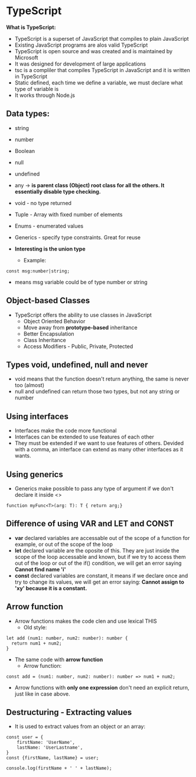 # TypeScript

**What is TypeScript:**

- TypeScript is a superset of JavaScript that compiles to plain JavaScript
- Existing JavaScript programs are alos valid TypeScript
- TypeScript is open source and was created and is maintained by Microsoft
- It was designed for development of large applications
- tsc is a compliler that compiles TypeScript in JavaScript and it is written in TypeScript
- Static defined, each time we define a variable, we must declare what type of variable is
- It works through Node.js


## Data types:
- string
- number
- Boolean
- null
- undefined
- any -> **is parent class (Object) root class for all the others. It essentially disable type checking.**
- void - no type returned
- Tuple - Array with fixed number of elements
- Enums - enumerated values
- Generics - specify type constraints. Great for reuse

- **Interesting is the union type**
  - Example:
```
const msg:number|string;
```
  - means msg variable could be of type number or string


## Object-based Classes
- TypeScript offers the ability to use classes in JavaScript
  - Object Oriented Behavior
  - Move away from **prototype-based** inheritance
  - Better Encapsulation
  - Class Inheritance
  - Access Modifiers - Public, Private, Protected


## Types void, undefined, null and never
- void means that the function doesn't return anything, the same is never too (almost)
- null and undefined can return those two types, but not any string or number


## Using interfaces
- Interfaces make the code more functional
- Interfaces can be extended to use features of each other
- They must be extended if we want to use features of others. Devided with a comma, an interface can extend as many other interfaces as it wants.


## Using generics
- Generics make possible to pass any type of argument if we don't declare it inside <>
``` 
function myFunc<T>(arg: T): T { return arg;}
```

## Difference of using VAR and LET and CONST
- **var** declared variables are accessable out of the scope of a function for example, or out of the scope of the loop
- **let** declared variable are the oposite of this. They are just inside the scope of the loop accessable and known, but if we try to access them out of the loop or out of the if() condition, we will get an error saying **Cannot find name 'i'**
- **const** declared variables are constant, it means if we declare once and try to change its values, we will get an error saying: **Cannot assign to 'xy' because it is a constant.**


## Arrow function
- Arrow functions makes the code clen and use lexical THIS
  - Old style:
```
let add (num1: number, num2: number): number {
  return num1 + num2;
}
```
- The same code with **arrow function**
  - Arrow function:
```
const add = (num1: number, num2: number): number => num1 + num2;
```
- Arrow functions with **only one expression** don't need an explicit return, just like in case above. 


## Destructuring - Extracting values
- It is used to extract values from an object or an array:
```
const user = {
    firstName: 'UserName',
    lastName: 'UserLastname',
}
const {firstName, lastName} = user;

console.log(firstName + ' ' + lastName);
```